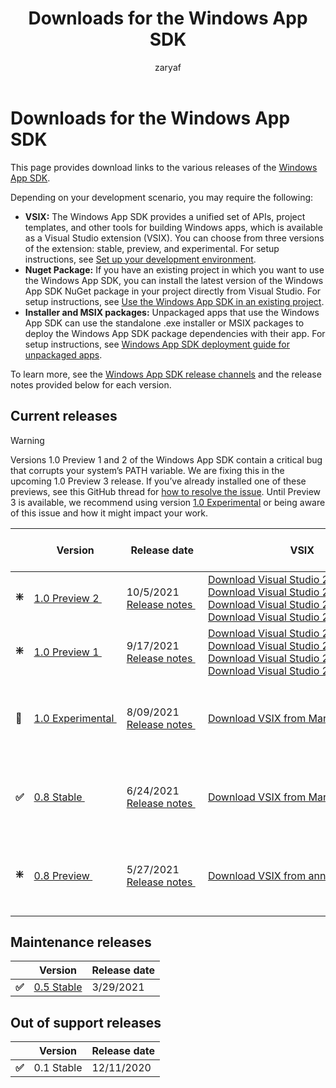 ﻿---
title: Downloads for the Windows App SDK 
description: Downloads for the Windows App SDK, including the VSIX, Installer and MSIX packages 
ms.topic: article
ms.date: 08/30/2021
keywords: windows win32, windows app development, Windows App SDK 
ms.author: zafaraj
author: zaryaf
ms.localizationpriority: medium
---

# Downloads for the Windows App SDK

This page provides download links to the various releases of the [Windows App SDK](index.md).

Depending on your development scenario, you may require the following:

- **VSIX:** The Windows App SDK provides a unified set of APIs, project templates, and other tools for building Windows apps, which is available as a Visual Studio extension (VSIX). You can choose from three versions of the extension: stable, preview, and experimental. For setup instructions, see [Set up your development environment](set-up-your-development-environment.md). 
- **Nuget Package:** If you have an existing project in which you want to use the Windows App SDK, you can install the latest version of the Windows App SDK NuGet package in your project directly from Visual Studio. For setup instructions, see [Use the Windows App SDK in an existing project](use-windows-app-sdk-in-existing-project.md).
- **Installer and MSIX packages:** Unpackaged apps that use the Windows App SDK can use the standalone .exe installer or MSIX packages to deploy the Windows App SDK package dependencies with their app. For setup instructions, see [Windows App SDK deployment guide for unpackaged apps](deploy-unpackaged-apps.md).

To learn more, see the [Windows App SDK release channels](release-channels.md) and the release notes provided below for each version.

## Current releases

> [!WARNING]
> Versions 1.0 Preview 1 and 2 of the Windows App SDK contain a critical bug that corrupts your system’s PATH variable. We are fixing this in the upcoming 1.0 Preview 3 release. If you’ve already installed one of these previews, see this GitHub thread for [how to resolve the issue](https://github.com/microsoft/WindowsAppSDK/issues/1599). Until Preview 3 is available, we recommend using version [1.0 Experimental](https://aka.ms/windowsappsdk/experimental-vsix) or being aware of this issue and how it might impact your work. 

|   | Version | Release date | VSIX | Installer and MSIX packages |
|---|---|---|---|---|
| **❇️** | [1.0&nbsp;Preview 2&nbsp;](preview-channel.md#version-10-preview-2-100-preview2) | 10/5/2021 <br> [Release&nbsp;notes&nbsp;](preview-channel.md#version-10-preview-2-100-preview2)&nbsp; | [Download&nbsp;Visual&nbsp;Studio&nbsp;2019&nbsp;C++&nbsp;VSIX](https://aka.ms/windowsappsdk/1.0-preview2/extension/VS2019/cpp)<br/>[Download Visual Studio 2019 C# VSIX](https://aka.ms/windowsappsdk/1.0-preview2/extension/VS2019/csharp)<br/>[Download Visual Studio 2022 C++ VSIX](https://aka.ms/windowsappsdk/1.0-preview2/extension/VS2022/cpp)<br/>[Download Visual Studio 2022 C# VSIX](https://aka.ms/windowsappsdk/1.0-preview2/extension/VS2022/csharp)<br/> | [Download Installer and MSIX packages](https://aka.ms/windowsappsdk/1.0-preview2/msix-installer) |
| **❇️** | [1.0&nbsp;Preview 1&nbsp;](preview-channel.md#version-10-preview-1-100-preview1) | 9/17/2021 <br> [Release&nbsp;notes&nbsp;](preview-channel.md#version-10-preview-1-100-preview1)&nbsp; | [Download&nbsp;Visual&nbsp;Studio&nbsp;2019&nbsp;C++&nbsp;VSIX](https://aka.ms/windowsappsdk/1.0-preview1/extension/VS2019/cpp)<br/>[Download Visual Studio 2019 C# VSIX](https://aka.ms/windowsappsdk/1.0-preview1/extension/VS2019/csharp)<br/>[Download Visual Studio 2022 C++ VSIX](https://aka.ms/windowsappsdk/1.0-preview1/extension/VS2022/cpp)<br/>[Download Visual Studio 2022 C# VSIX](https://aka.ms/windowsappsdk/1.0-preview1/extension/VS2022/csharp)<br/> | [Download Installer and MSIX packages](https://aka.ms/windowsappsdk/1.0-preview1/msix-installer) |
| **🔄️** | [1.0&nbsp;Experimental&nbsp;](experimental-channel.md#version-10-experimental-100-experimental1) | 8/09/2021 <br> [Release&nbsp;notes&nbsp;](experimental-channel.md#version-10-experimental-100-experimental1) | [Download VSIX from Marketplace](https://aka.ms/projectreunion/previewdownload) | [Download Installer and MSIX packages from announcement](https://github.com/microsoft/WindowsAppSDK/releases/tag/1.0.0-experimental1) |
| **✅** | [0.8&nbsp;Stable&nbsp;](stable-channel.md#version-08)  | 6/24/2021 <br> [Release&nbsp;notes&nbsp;](stable-channel.md#version-08)&nbsp;  | [Download VSIX from Marketplace](https://aka.ms/projectreunion/vsixdownload) | [Download Installer and MSIX packages from announcement](https://github.com/microsoft/WindowsAppSDK/releases/tag/v0.8.0) |
| **❇️** | [0.8&nbsp;Preview&nbsp;](experimental-channel.md#version-08-preview-080-preview)  | 5/27/2021 <br> [Release&nbsp;notes&nbsp;](experimental-channel.md#version-08-preview-080-preview)&nbsp; | [Download VSIX from announcement](https://github.com/microsoft/WindowsAppSDK/releases/tag/v0.8.0-rc) | [Download Installer and MSIX packages from announcement](https://github.com/microsoft/WindowsAppSDK/releases/tag/v0.8-preview) |

## Maintenance releases 

|   | Version | Release date |  
|---|---|---|
| **✅** | [0.5 Stable](stable-channel.md#version-05) | 3/29/2021 |


## Out of support releases 

|   | Version | Release date |
|---|---|---|
| **✅** | 0.1 Stable | 12/11/2020 |